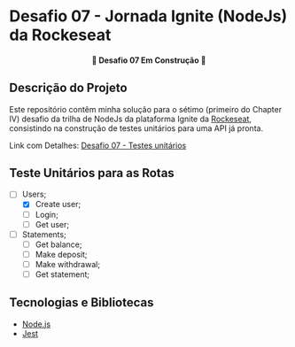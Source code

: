 # Desafio 07 - Jornada Ignite (NodeJs) da Rockeseat

<h4 align="center">
 🚧  Desafio 07 Em Construção  🚧
</h4>

## Descrição do Projeto

Este repositório contêm minha solução para o sétimo (primeiro do Chapter IV) desafio da trilha de NodeJs da plataforma Ignite da [Rockeseat](https://www.rocketseat.com.br/), consistindo na construção de testes unitários para uma API já pronta.

Link com Detalhes: [Desafio 07 - Testes unitários](https://www.notion.so/Desafio-01-Testes-unit-rios-0321db2af07e4b48a85a1e4e360fcd11)

## Teste Unitários para as Rotas

- [ ] Users;
  - [x] Create user;
  - [ ] Login;
  - [ ] Get user;
- [ ] Statements;
  - [ ] Get balance;
  - [ ] Make deposit;
  - [ ] Make withdrawal;
  - [ ] Get statement;

## Tecnologias e Bibliotecas

- [Node.js](https://nodejs.org/)
- [Jest](https://jestjs.io/pt-BR/)
